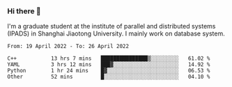 ### Hi there 👋

I'm a graduate student at the institute of parallel and distributed systems (IPADS) in Shanghai Jiaotong University. I mainly work on database system.

<!--START_SECTION:waka-->

```text
From: 19 April 2022 - To: 26 April 2022

C++           13 hrs 7 mins   ███████████████▒░░░░░░░░░   61.02 %
YAML          3 hrs 12 mins   ███▓░░░░░░░░░░░░░░░░░░░░░   14.92 %
Python        1 hr 24 mins    █▓░░░░░░░░░░░░░░░░░░░░░░░   06.53 %
Other         52 mins         █░░░░░░░░░░░░░░░░░░░░░░░░   04.10 %
```

<!--END_SECTION:waka-->

<!--
**yqmmm/yqmmm** is a ✨ _special_ ✨ repository because its `README.md` (this file) appears on your GitHub profile.

Here are some ideas to get you started:

- 🔭 I’m currently working on ...
- 🌱 I’m currently learning ...
- 👯 I’m looking to collaborate on ...
- 🤔 I’m looking for help with ...
- 💬 Ask me about ...
- 📫 How to reach me: ...
- 😄 Pronouns: ...
- ⚡ Fun fact: ...
-->
